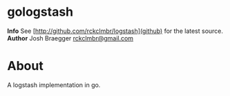 gologstash
============
__Info__ See [http://github.com/rckclmbr/logstash](github) for the latest source.
__Author__ Josh Braegger <rckclmbr@gmail.com>

About
=====

A logstash implementation in go.
